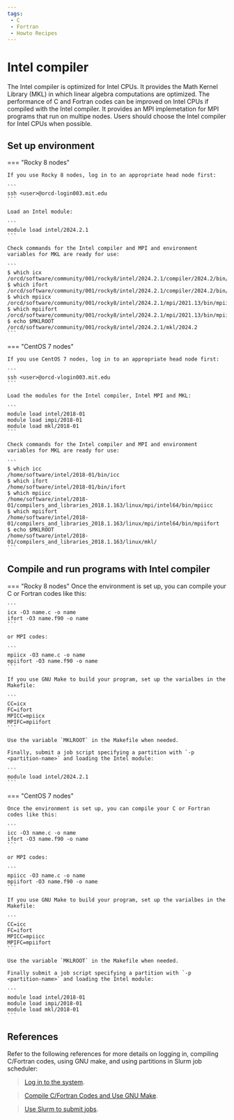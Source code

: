 ```yaml
---
tags:
 - C
 - Fortran
 - Howto Recipes
---
```


# Intel compiler

The Intel compiler is optimized for Intel CPUs. It provides the Math Kernel Library (MKL) in which linear algebra computations are optimized. The performance of C and Fortran codes can be improved on Intel CPUs if compiled with the Intel compiler. It provides an MPI implemetation for MPI programs that run on multipe nodes. Users should choose the Intel compiler for Intel CPUs when possible. 


## Set up environment 

=== "Rocky 8 nodes" 

    If you use Rocky 8 nodes, log in to an appropriate head node first:

    ```
    ssh <user>@orcd-login003.mit.edu
    ```

    Load an Intel module:

    ```
    module load intel/2024.2.1
    ```

    Check commands for the Intel compiler and MPI and environment variables for MKL are ready for use:

    ```
    $ which icx
    /orcd/software/community/001/rocky8/intel/2024.2.1/compiler/2024.2/bin/icx
    $ which ifort
    /orcd/software/community/001/rocky8/intel/2024.2.1/compiler/2024.2/bin/ifort
    $ which mpiicx
    /orcd/software/community/001/rocky8/intel/2024.2.1/mpi/2021.13/bin/mpiicx
    $ which mpiifort
    /orcd/software/community/001/rocky8/intel/2024.2.1/mpi/2021.13/bin/mpiifort
    $ echo $MKLROOT
    /orcd/software/community/001/rocky8/intel/2024.2.1/mkl/2024.2
    ```

=== "CentOS 7 nodes" 

    If you use CentOS 7 nodes, log in to an appropriate head node first:

    ```
    ssh <user>@orcd-vlogin003.mit.edu
    ```

    Load the modules for the Intel compiler, Intel MPI and MKL:

    ```
    module load intel/2018-01
    module load impi/2018-01
    module load mkl/2018-01 
    ```

    Check commands for the Intel compiler and MPI and environment variables for MKL are ready for use:

    ```
    $ which icc
    /home/software/intel/2018-01/bin/icc
    $ which ifort
    /home/software/intel/2018-01/bin/ifort
    $ which mpiicc
    /home/software/intel/2018-01/compilers_and_libraries_2018.1.163/linux/mpi/intel64/bin/mpiicc
    $ which mpiifort
    /home/software/intel/2018-01/compilers_and_libraries_2018.1.163/linux/mpi/intel64/bin/mpiifort
    $ echo $MKLROOT
    /home/software/intel/2018-01/compilers_and_libraries_2018.1.163/linux/mkl/
    ```

## Compile and run programs with Intel compiler

=== "Rocky 8 nodes" 
    Once the environment is set up, you can compile your C or Fortran codes like this:

    ```
    icx -O3 name.c -o name
    ifort -O3 name.f90 -o name
    ```
    
    or MPI codes:

    ```
    mpiicx -O3 name.c -o name
    mpiifort -O3 name.f90 -o name
    ```

    If you use GNU Make to build your program, set up the varialbes in the Makefile:

    ```
    CC=icx
    FC=ifort
    MPICC=mpiicx
    MPIFC=mpiifort
    ```

    Use the variable `MKLROOT` in the Makefile when needed.

    Finally, submit a job script specifying a partition with `-p <partition-name>` and loading the Intel module:

    ```
    module load intel/2024.2.1
    ``` 

=== "CentOS 7 nodes"

    Once the environment is set up, you can compile your C or Fortran codes like this:

    ```
    icc -O3 name.c -o name
    ifort -O3 name.f90 -o name
    ```

    or MPI codes:

    ```
    mpiicc -O3 name.c -o name
    mpiifort -O3 name.f90 -o name
    ```

    If you use GNU Make to build your program, set up the varialbes in the Makefile:

    ```
    CC=icc
    FC=ifort
    MPICC=mpiicc
    MPIFC=mpiifort
    ```

    Use the variable `MKLROOT` in the Makefile when needed.

    Finally submit a job script specifying a partition with `-p <partition-name>` and loading the Intel module:

    ```
    module load intel/2018-01
    module load impi/2018-01
    module load mkl/2018-01 
    ``` 


## References

Refer to the following references for more details on logging in, compiling C/Fortran codes, using GNU make, and using partitions in Slurm job scheduler:

> [Log in to the system](https://orcd-docs.mit.edu/accessing-orcd/ssh-login/). 

> [Compile C/Fortran Codes and Use GNU Make](https://orcd-docs.mit.edu/software/compile/). 

> [Use Slurm to submit jobs](https://orcd-docs.mit.edu/running-jobs/overview/). 
